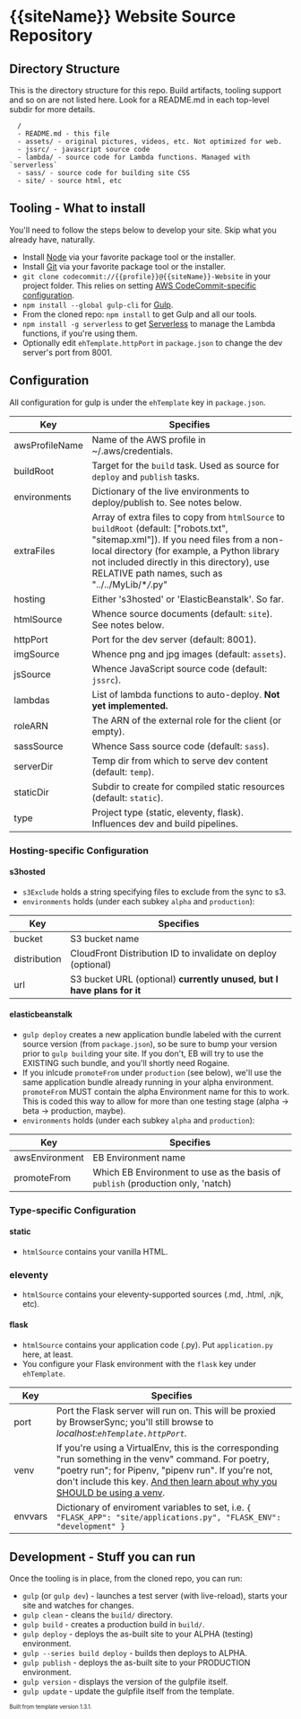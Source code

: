 # {{siteName}} Website Source Repository

## Directory Structure

This is the directory structure for this repo. Build artifacts, tooling support
and so on are not listed here. Look for a README.md in each top-level subdir for
more details.
```
  /
  - README.md - this file
  - assets/ - original pictures, videos, etc. Not optimized for web.
  - jssrc/ - javascript source code
  - lambda/ - source code for Lambda functions. Managed with `serverless`
  - sass/ - source code for building site CSS
  - site/ - source html, etc
```

## Tooling - What to install
You'll need to follow the steps below to develop your site. Skip what you
already have, naturally.
  * Install [Node](https://nodejs.org/en/download/) via your favorite package tool or the installer.
  * Install [Git](https://git-scm.com) via your favorite package tool or the installer.
  * `git clone codecommit://{{profile}}@{{siteName}}-Website` in your project folder. This relies on setting [AWS CodeCommit-specific configuration](https://docs.aws.amazon.com/codecommit/latest/userguide/cross-account.html).
  * `npm install --global gulp-cli` for [Gulp](https://gulpjs.com).
  * From the cloned repo: `npm install` to get Gulp and all our tools.
  * `npm install -g serverless` to get [Serverless](https://serverless.com) to manage the Lambda functions, if you're using them.
  * Optionally edit `ehTemplate.httpPort` in `package.json` to change the dev server's port from 8001.

## Configuration
All configuration for gulp is under the `ehTemplate` key in `package.json`.

Key | Specifies
--- | ---------
awsProfileName | Name of the AWS profile in ~/.aws/credentials.
buildRoot | Target for the `build` task. Used as source for `deploy` and `publish` tasks.
environments | Dictionary of the live environments to deploy/publish to. See notes below.
extraFiles | Array of extra files to copy from `htmlSource` to `buildRoot` (default: ["robots.txt", "sitemap.xml"]). If you need files from a non-local directory (for example, a Python library not included directly in this directory), use RELATIVE path names, such as "../../MyLib/\**/*.py"
hosting | Either 's3hosted' or 'ElasticBeanstalk'. So far.
htmlSource | Whence source documents (default: `site`). See notes below.
httpPort | Port for the dev server (default: 8001).
imgSource | Whence png and jpg images (default: `assets`).
jsSource | Whence JavaScript source code (default: `jssrc`).
lambdas | List of lambda functions to auto-deploy. **Not yet implemented.**
roleARN | The ARN of the external role for the client (or empty).
sassSource | Whence Sass source code (default: `sass`).
serverDir | Temp dir from which to serve dev content (default: `temp`).
staticDir | Subdir to create for compiled static resources (default: `static`).
type | Project type (static, eleventy, flask). Influences dev and build pipelines.

### Hosting-specific Configuration

#### s3hosted

* `s3Exclude` holds a string specifying files to exclude from the sync to s3.
* `environments` holds (under each subkey `alpha` and `production`):

Key | Specifies
--- | ---------
bucket | S3 bucket name
distribution | CloudFront Distribution ID to invalidate on deploy (optional)
url | S3 bucket URL (optional) **currently unused, but I have plans for it**

#### elasticbeanstalk

* `gulp deploy` creates a new application bundle labeled with the current source version (from `package.json`), so be sure to bump your version prior to `gulp build`ing your site. If you don't, EB will try to use the EXISTING such bundle, and you'll shortly need Rogaine.
* If you inlcude `promoteFrom` under `production` (see below), we'll use the same application bundle already running in your alpha environment. `promoteFrom` MUST contain the alpha Environment name for this to work. This is coded this way to allow for more than one testing stage (alpha -> beta -> production, maybe).
* `environments` holds (under each subkey `alpha` and `production`):

Key | Specifies
--- | ---------
awsEnvironment | EB Environment name
promoteFrom | Which EB Environment to use as the basis of `publish` (production only, 'natch)


### Type-specific Configuration

#### static
* `htmlSource` contains your vanilla HTML.

### eleventy
* `htmlSource` contains your eleventy-supported sources (.md, .html, .njk, etc).

#### flask
* `htmlSource` contains your application code (.py). Put `application.py` here, at least.
* You configure your Flask environment with the `flask` key under `ehTemplate`.

Key | Specifies
--- | ---------
port | Port the Flask server will run on. This will be proxied by BrowserSync; you'll still browse to _localhost:`ehTemplate.httpPort`._
venv | If you're using a VirtualEnv, this is the corresponding "run something in the venv" command. For poetry, "poetry run"; for Pipenv, "pipenv run". If you're not, don't include this key. [And then learn about why you SHOULD be using a venv](https://realpython.com/python-virtual-environments-a-primer/#why-the-need-for-virtual-environments).
envvars | Dictionary of enviroment variables to set, i.e. `{ "FLASK_APP": "site/applications.py", "FLASK_ENV": "development" }`

## Development - Stuff you can run
Once the tooling is in place, from the cloned repo, you can run:
  * `gulp` (or `gulp dev`) - launches a test server (with live-reload), starts your site and watches for changes.
  * `gulp clean` - cleans the `build/` directory.
  * `gulp build` - creates a production build in `build/`.
  * `gulp deploy` - deploys the as-built site to your ALPHA (testing) environment.
  * `gulp --series build deploy` - builds then deploys to ALPHA.
  * `gulp publish` - deploys the as-built site to your PRODUCTION environment.
  * `gulp version` - displays the version of the gulpfile itself.
  * `gulp update` - update the gulpfile itself from the template.

<sub><sup>
Built from template version 1.3.1.
</sub></sup>
